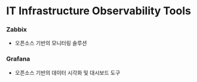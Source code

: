 IT Infrastructure Observability Tools
=====================================

### Zabbix
* 오픈소스 기반의 모니터링 솔루션

### Grafana
* 오픈소스 기반의 데이터 시각화 및 대시보드 도구